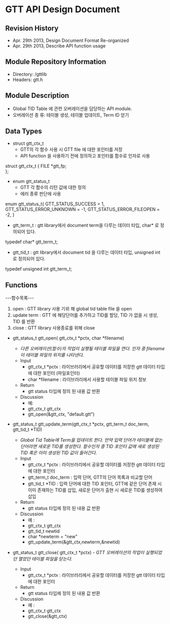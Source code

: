 GTT API Design Document
=======================

Revision History
----------------
- Apr. 29th 2013, Design Document Format Re-organized
- Apr. 29th 2013, Describe API function usage


Module Repository Information
-----------------------------
- Directory: <src>/gttlib
- Headers: gtt.h


Module Description
------------------
- Global TID Table  에 관련 오버레이션을 담당하는 API module.
- 오버레이션 종 류: 테이블 생성, 테이블 업데이트, Term ID 얻기 

Data Types
----------
- struct gtt_ctx_t
    - GTT의 각 함수 사용 시 GTT file 에 대한 포인터를 저장
    - API function 을 사용하기 전에 정의하고 포인터를 함수로 인자로 사용

struct gtt_ctx_t {
  FILE *gtt_fp;  
};

- enum gtt_status_t
    - GTT 각 함수의 리턴 값에 대한 정의 
    - 에러 종류 판단에 사용

enum gtt_status_t{
  GTT_STATUS_SUCCESS = 1,
  GTT_STATUS_ERROR_UNKNOWN = -1,
  GTT_STATUS_ERROR_FILEOPEN = -2,
}

- gtt_term_t : gtt library에서 document term을 다루는 데이터 타입, char* 로 정의되어 있다.

typedef char* gtt_term_t;

- gtt_tid_t : gtt library에서 document tid 을 다루는 데이터 타입, unsigned int 로 정의되어 있다.

typedef unsigned int gtt_term_t;

Functions
---------
---함수목록---
 1. open : GTT library 사용 기위 해 global tid table file 을 open
 2. update term : GTT 에 해당단어를 추가하고 TID를 할당, TID 가 없을 시 생성, TID 를 반환
 3. close : GTT library 사용종료를 위해 close

- gtt_status_t gtt_open( gtt_ctx_t *pctx, char *filename)
    - <i> 다른 오버레이션(함수)의 작업이 실행될 테이블 파일을 연다. 인자 중 filename 이 테이블 파일의 위치를 나타낸다.</i>
    - Input
        - gtt_ctx_t *pctx : 라이브러리에서 공유할 데이터를 저장한 gtt 데이터 타입에 대한 포인터 (파일포인터)
        - char *filename : 라이브러리에서 사용할 테이블 파일 위치 정보
    - Return
        - gtt status 타입에 정의 된 내용 값 반환
    - Discussion
        - 예: 
        - gtt_ctx_t gtt_ctx
        - gtt_open(&gtt_ctx, "default.gtt")

- gtt_status_t gtt_update_term(gtt_ctx_t *pctx, gtt_term_t doc_term, gtt_tid_t *TID)
    - <i> Global Tid Table에 Term을 업데이트 한다. 만약 입력 단어가 테이블에 없는 단어라면 새로운 TID를 생성한다. 함수인자 중 TID 포인터 값에 새로 생성된 TID 혹은 이미 생성된 TID 값이 들어간다. </i>
    - Input
        - gtt_ctx_t *pctx : 라이브러리에서 공유할 데이터를 저장한 gtt 데이터 타입에 대한 포인터
        - gtt_term_t doc_term : 입력 단어, GTT의 단어 목록과 비교할 단어
        - gtt_tid_t *TID : 입력 단어에 대한 TID 포인터, GTT에 같은 단어 존재 시 이미 존재하는 TID를 삽입, 새로운 단어가 출현 시 새로운 TID를 생성하여 삽입
    - Return
        - gtt status 타입에 정의 된 내용 값 반환
    - Discussion
        - 예 :
        - gtt_ctx_t gtt_ctx
        - gtt_tid_t newtid
        - char *newterm = "new"
        - gtt_update_term(&gtt_ctx,newterm,&newtid)

- gtt_status_t gtt_close( gtt_ctx_t *pctx)
    -<i> GTT 오버레이션의 작업이 실행되었던 열었던 테이블 파일을 닫는다.</i>
    - Input
        - gtt_ctx_t *pctx : 라이브러리에서 공유할 데이터를 저장한 gtt 데이터 타입에 대한 포인터
    - Return
        - gtt status 타입에 정의 된 내용 값 반환
    - Discussion
        - 예 :
        - gtt_ctx_t gtt_ctx
        - gtt_close(&gtt_ctx)
    

